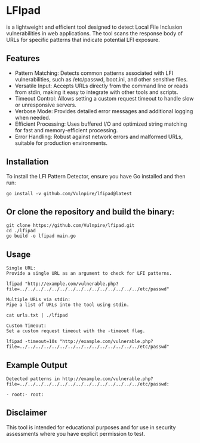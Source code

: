 # LFIpad

is a lightweight and efficient tool designed to detect Local File Inclusion vulnerabilities in web applications. The tool scans the response body of URLs for specific patterns that indicate potential LFI exposure.

## Features

* Pattern Matching: Detects common patterns associated with LFI vulnerabilities, such as /etc/passwd, boot.ini, and other sensitive files.
* Versatile Input: Accepts URLs directly from the command line or reads from stdin, making it easy to integrate with other tools and scripts.
* Timeout Control: Allows setting a custom request timeout to handle slow or unresponsive servers.
* Verbose Mode: Provides detailed error messages and additional logging when needed.
* Efficient Processing: Uses buffered I/O and optimized string matching for fast and memory-efficient processing.
* Error Handling: Robust against network errors and malformed URLs, suitable for production environments.

## Installation

To install the LFI Pattern Detector, ensure you have Go installed and then run:

`go install -v github.com/Vulnpire/lfipad@latest`

## Or clone the repository and build the binary:

    git clone https://github.com/Vulnpire/lfipad.git
    cd ./lfipad
    go build -o lfipad main.go

## Usage

    Single URL:
    Provide a single URL as an argument to check for LFI patterns.

    lfipad "http://example.com/vulnerable.php?file=../../../../../../../../../../../../../../../etc/passwd"

    Multiple URLs via stdin:
    Pipe a list of URLs into the tool using stdin.

    cat urls.txt | ./lfipad
    
    Custom Timeout:
    Set a custom request timeout with the -timeout flag.

    lfipad -timeout=10s "http://example.com/vulnerable.php?file=../../../../../../../../../../../../../../../etc/passwd"

## Example Output

    Detected patterns in http://example.com/vulnerable.php?file=../../../../../../../../../../../../../../../etc/passwd:
    
    - root:- root:

## Disclaimer

This tool is intended for educational purposes and for use in security assessments where you have explicit permission to test.
